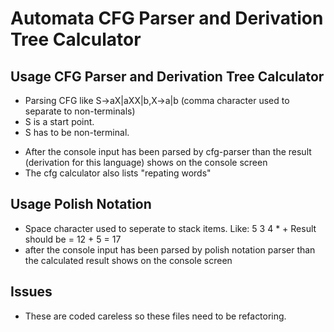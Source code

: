 # Automata CFG Parser and Derivation Tree Calculator

## Usage CFG Parser and Derivation Tree Calculator
- Parsing CFG like 
S->aX|aXX|b,X->a|b  (comma character used to separate to non-terminals)
- S is a start point.
- S has to be non-terminal.
* After the console input has been parsed by cfg-parser than the result (derivation for this language) shows on the console screen
* The cfg calculator also lists "repating words"


## Usage Polish Notation
* Space character used to seperate to stack items.
Like: 5 3 4 * +
Result should be = 12 + 5 = 17
* after the console input has been parsed by polish notation parser than the calculated result shows on the console screen

## Issues
-  These are coded careless so these files need to be refactoring.
